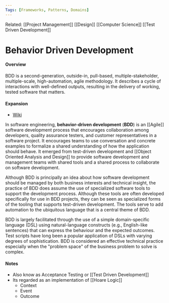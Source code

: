 ```yaml
---
Tags: [Frameworks, Patterns, Domains]
---
```

Related: [[Project Management]] [[Design]] [[Computer Science]] [[Test Driven Development]]
# Behavior Driven Development
#### Overview
BDD is a second-generation, outside-in, pull-based, multiple-stakeholder, multiple-scale, high-automation, agile methodology. It describes a cycle of interactions with well-defined outputs, resulting in the delivery of working, tested software that matters. 

#### Expansion

- [Wiki](https://en.wikipedia.org/wiki/Behavior-driven_development)

In software engineering, **behavior-driven development** (**BDD**) is an [[Agile]] software development process that encourages collaboration among developers, quality assurance testers, and customer representatives in a software project. It encourages teams to use conversation and concrete examples to formalize a shared understanding of how the application should behave. It emerged from test-driven development and [[Object Oriented Analysis and Design]] to provide software development and management teams with shared tools and a shared process to collaborate on software development.

Although BDD is principally an idea about how software development should be managed by both business interests and technical insight, the practice of BDD does assume the use of specialized software tools to support the development process. Although these tools are often developed specifically for use in BDD projects, they can be seen as specialized forms of the tooling that supports test-driven development. The tools serve to add automation to the ubiquitous language that is a central theme of BDD.

BDD is largely facilitated through the use of a simple domain-specific language (DSL) using natural-language constructs (e.g., English-like sentences) that can express the behaviour and the expected outcomes. Test scripts have long been a popular application of DSLs with varying degrees of sophistication. BDD is considered an effective technical practice especially when the "problem space" of the business problem to solve is complex.

#### Notes 
- Also know as Acceptance Testing or [[Test Driven Development]]
- Its regarded as an implementation of [[Hoare Logic]] 
	- Context
	- Event
	- Outcome
